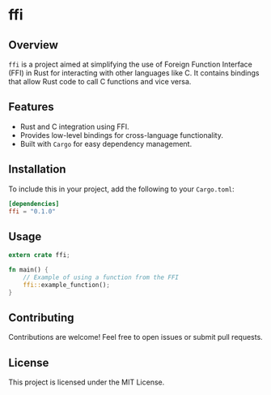 
# ffi

## Overview
`ffi` is a project aimed at simplifying the use of Foreign Function Interface (FFI) in Rust for interacting with other languages like C. It contains bindings that allow Rust code to call C functions and vice versa.

## Features
- Rust and C integration using FFI.
- Provides low-level bindings for cross-language functionality.
- Built with `Cargo` for easy dependency management.

## Installation
To include this in your project, add the following to your `Cargo.toml`:

```toml
[dependencies]
ffi = "0.1.0"
```

## Usage
```rust
extern crate ffi;

fn main() {
    // Example of using a function from the FFI
    ffi::example_function();
}
```

## Contributing
Contributions are welcome! Feel free to open issues or submit pull requests.

## License
This project is licensed under the MIT License.
